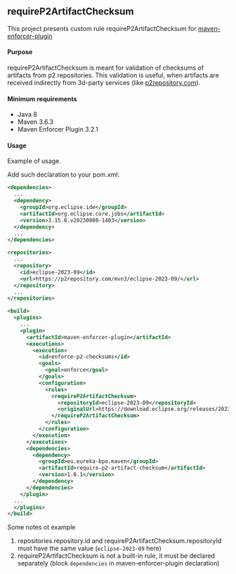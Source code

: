 ## requireP2ArtifactChecksum

This project presents custom rule requireP2ArtifactChecksum for [maven-enforcer-plugin](https://maven.apache.org/enforcer/maven-enforcer-plugin/index.html)

#### Purpose

requireP2ArtifactChecksum is meant for validation of checksums of artifacts from p2 repositories. This validation is useful, when artifacts are received indirectly from 3d-party services (like [p2repository.com](https://www.p2repository.com/)).

#### Minimum requirements
- Java 8
- Maven 3.6.3
- Maven Enforcer Plugin 3.2.1

#### Usage

Example of usage.

Add such declaration to your pom.xml:

```xml
<dependencies>
  ...
  <dependency>
    <groupId>org.eclipse.ide</groupId>
    <artifactId>org.eclipse.core.jobs</artifactId>
    <version>3.15.0.v20230808-1403</version>
  </dependency>
  ...
</dependencies>

<repositories>
  ...
  <repository>
    <id>eclipse-2023-09</id>
    <url>https://p2repository.com/mvn3/eclipse-2023-09/</url>
  </repository>
  ...
</repositories>

<build>
  <plugins>
    ...
    <plugin>
      <artifactId>maven-enforcer-plugin</artifactId>
      <executions>
        <execution>
          <id>enforce-p2-checksums</id>
          <goals>
            <goal>enforce</goal>
          </goals>
          <configuration>
            <rules>
              <requireP2ArtifactChecksum>
                <repositoryId>eclipse-2023-09</repositoryId>
                <originalUrl>https://download.eclipse.org/releases/2023-09/202309131000/</originalUrl>
              </requireP2ArtifactChecksum>
            </rules>
          </configuration>
        </execution>
      </executions>
      <dependencies>
        <dependency>
          <groupId>eu.eureka-bpo.maven</groupId>
          <artifactId>require-p2-artifact-checksum</artifactId>
          <version>1.0.1</version>
        </dependency>
      </dependencies>
    </plugin>
  ...
  </plugins>
</build>
```

Some notes ot example
1. repositories.repository.id and requireP2ArtifactChecksum.repositoryId must have the same value (```eclipse-2023-09``` here)
2. requireP2ArtifactChecksum is not a built-in rule, it must be declared separately (block ```dependencies``` in maven-enforcer-plugin declaration)

